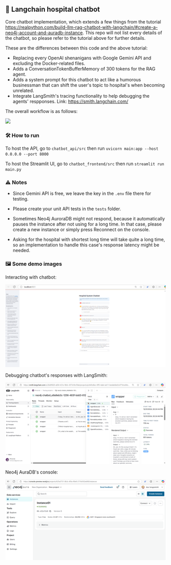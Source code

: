 ## 🤖 Langchain hospital chatbot

Core chatbot implementation, which extends a few things from the tutorial https://realpython.com/build-llm-rag-chatbot-with-langchain/#create-a-neo4j-account-and-auradb-instance. This repo will not list every details of the chatbot, so please refer to the tutorial above for further details.

These are the differences between this code and the above tutorial:

- Replacing every OpenAI shenanigans with Google Gemini API and excluding the Docker-related files.
- Adds a ConversationTokenBufferMemory of 300 tokens for the RAG agent.
- Adds a system prompt for this chatbot to act like a humorous businessman that can shift the user's topic to hospital's when becoming unrelated.
- Integrate LangSmith's tracing functionality to help debugging the agents' respponses. Link: https://smith.langchain.com/

The overall workflow is as follows:

<img src='workflow.avif'>

### 🛠️ How to run

To host the API, go to `chatbot_api/src` then run `uvicorn main:app --host 0.0.0.0 --port 8000`

To host the Streamlit UI, go to `chatbot_frontend/src` then run `streamlit run main.py`

### ⚠️ Notes

- Since Gemini API is free, we leave the key in the `.env` file there for testing.

- Please create your unit API tests in the `tests` folder.

- Sometimes Neo4j AuroraDB might not respond, because it automatically pauses the instance after not using for a long time. In that case, please create a new instance or simply press Reconnect on the console.

- Asking for the hospital with shortest long time will take quite a long time, so an implementation to handle this case's response latency might be needed.

### 🖼️ Some demo images

Interacting with chatbot:

<img src='example_usage.png'>

Debugging chatbot's responses with LangSmith:

<img src='langsmith_debugging.png'>

Neo4j AuraDB's console:

<img src='neo4j_aura_console.png'>
